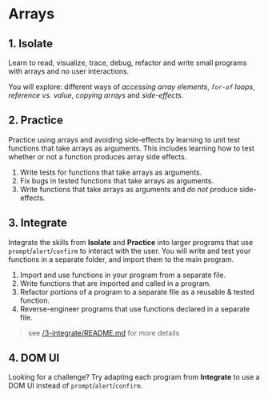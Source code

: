 # Arrays

## 1. Isolate

Learn to read, visualize, trace, debug, refactor and write small programs with
arrays and no user interactions.

You will explore: different ways of _accessing array elements_, _`for-of`
loops_, _reference vs. value_, _copying arrays_ and _side-effects_.

## 2. Practice

Practice using arrays and avoiding side-effects by learning to unit test
functions that take arrays as arguments. This includes learning how to test
whether or not a function produces array side effects.

1. Write tests for functions that take arrays as arguments.
2. Fix bugs in tested functions that take arrays as arguments.
3. Write functions that take arrays as arguments and _do not_ produce
   side-effects.

## 3. Integrate

Integrate the skills from **Isolate** and **Practice** into larger programs that
use `prompt`/`alert`/`confirm` to interact with the user. You will write and
test your functions in a separate folder, and import them to the main program.

1. Import and use functions in your program from a separate file.
2. Write functions that are imported and called in a program.
3. Refactor portions of a program to a separate file as a reusable & tested
   function.
4. Reverse-engineer programs that use functions declared in a separate file.

> see [/3-integrate/README.md](./3-integrate/README.md) for more details

## 4. DOM UI

Looking for a challenge? Try adapting each program from **Integrate** to use a
DOM UI instead of `prompt`/`alert`/`confirm`.
